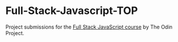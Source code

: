 # Full-Stack-Javascript-TOP

Project submissions for the [Full Stack JavaScript course](https://www.theodinproject.com/paths/full-stack-javascript/courses/javascript) by The Odin Project.
